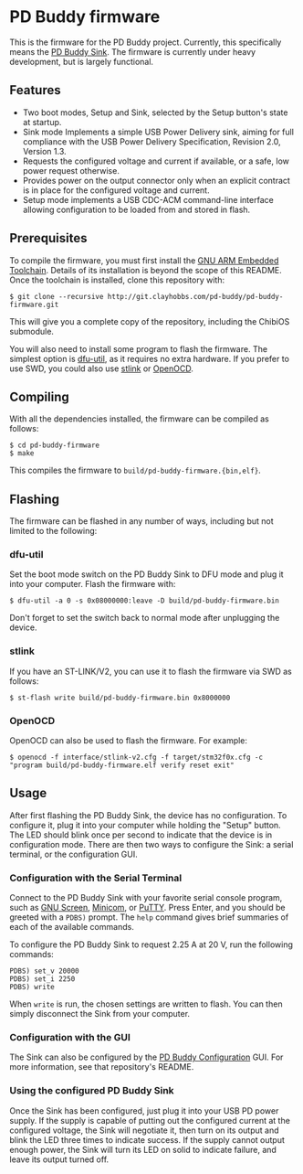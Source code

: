 # PD Buddy firmware

This is the firmware for the PD Buddy project.  Currently, this specifically
means the [PD Buddy Sink][].  The firmware is currently under heavy development,
but is largely functional.

[PD Buddy Sink]: https://git.clayhobbs.com/pd-buddy/pd-buddy-sink

## Features

* Two boot modes, Setup and Sink, selected by the Setup button's state at
  startup.
* Sink mode Implements a simple USB Power Delivery sink, aiming for full
  compliance with the USB Power Delivery Specification, Revision 2.0,
  Version 1.3.
* Requests the configured voltage and current if available, or a safe, low
  power request otherwise.
* Provides power on the output connector only when an explicit contract is in
  place for the configured voltage and current.
* Setup mode implements a USB CDC-ACM command-line interface allowing
  configuration to be loaded from and stored in flash.

## Prerequisites

To compile the firmware, you must first install the [GNU ARM Embedded
Toolchain][toolchain].  Details of its installation is beyond the scope of this
README.  Once the toolchain is installed, clone this repository with:

    $ git clone --recursive http://git.clayhobbs.com/pd-buddy/pd-buddy-firmware.git

This will give you a complete copy of the repository, including the ChibiOS
submodule.

You will also need to install some program to flash the firmware.  The simplest
option is [dfu-util][], as it requires no extra hardware.  If you prefer to use
SWD, you could also use [stlink][] or [OpenOCD][].

[toolchain]: https://launchpad.net/gcc-arm-embedded
[dfu-util]: http://dfu-util.sourceforge.net/
[stlink]: https://github.com/texane/stlink
[OpenOCD]: http://openocd.org/

## Compiling

With all the dependencies installed, the firmware can be compiled as follows:

    $ cd pd-buddy-firmware
    $ make

This compiles the firmware to `build/pd-buddy-firmware.{bin,elf}`.

## Flashing

The firmware can be flashed in any number of ways, including but not limited to
the following:

### dfu-util

Set the boot mode switch on the PD Buddy Sink to DFU mode and plug it into your
computer.  Flash the firmware with:

    $ dfu-util -a 0 -s 0x08000000:leave -D build/pd-buddy-firmware.bin

Don't forget to set the switch back to normal mode after unplugging the device.

### stlink

If you have an ST-LINK/V2, you can use it to flash the firmware via SWD as
follows:

    $ st-flash write build/pd-buddy-firmware.bin 0x8000000

### OpenOCD

OpenOCD can also be used to flash the firmware.  For example:

    $ openocd -f interface/stlink-v2.cfg -f target/stm32f0x.cfg -c "program build/pd-buddy-firmware.elf verify reset exit"

## Usage

After first flashing the PD Buddy Sink, the device has no configuration.  To
configure it, plug it into your computer while holding the "Setup" button.  The
LED should blink once per second to indicate that the device is in
configuration mode.  There are then two ways to configure the Sink: a serial
terminal, or the configuration GUI.

### Configuration with the Serial Terminal

Connect to the PD Buddy Sink with your favorite serial console program, such as
[GNU Screen][], [Minicom][], or [PuTTY][].  Press Enter, and you should be
greeted with a `PDBS)` prompt.  The `help` command gives brief summaries of
each of the available commands.

To configure the PD Buddy Sink to request 2.25 A at 20 V, run the following
commands:

    PDBS) set_v 20000
    PDBS) set_i 2250
    PDBS) write

When `write` is run, the chosen settings are written to flash.  You can then
simply disconnect the Sink from your computer.

[GNU Screen]: https://www.gnu.org/software/screen/
[Minicom]: https://alioth.debian.org/projects/minicom
[PuTTY]: http://www.chiark.greenend.org.uk/~sgtatham/putty/

### Configuration with the GUI

The Sink can also be configured by the [PD Buddy Configuration][pd-buddy-gtk]
GUI.  For more information, see that repository's README.

[pd-buddy-gtk]: https://git.clayhobbs.com/pd-buddy/pd-buddy-gtk

### Using the configured PD Buddy Sink

Once the Sink has been configured, just plug it into your USB PD power supply.
If the supply is capable of putting out the configured current at the
configured voltage, the Sink will negotiate it, then turn on its output and
blink the LED three times to indicate success.  If the supply cannot output
enough power, the Sink will turn its LED on solid to indicate failure, and
leave its output turned off.
